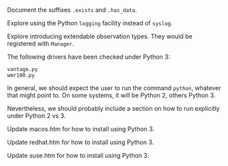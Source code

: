 Document the suffixes `.exists` and `.has_data`.

Explore using the Python `logging` facility instead of `syslog`.

Explore introducing extendable observation types. They would be registered
with `Manager`.

The following drivers have been checked under Python 3:

```
vantage.py
wmr100.py
```

In general, we should expect the user to run the command `python`, whatever that might
point to. On some systems, it will be Python 2, others Python 3.

Nevertheless, we should probably include a section on how to run explicitly under 
Python 2 vs 3.

Update macos.htm for how to install using Python 3.

Update redhat.htm for how to install using Python 3.

Update suse.htm for how to install using Python 3.